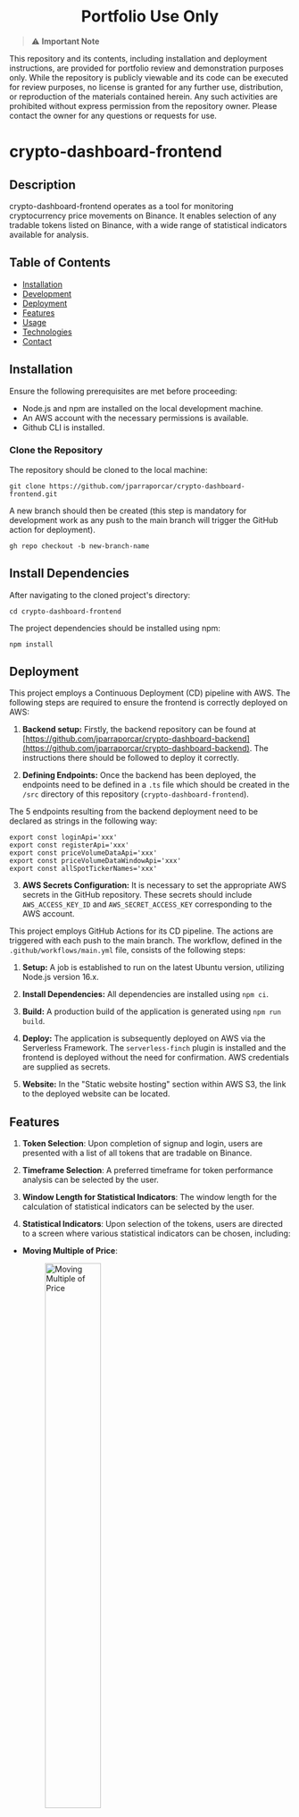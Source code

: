 <h1 align="center">Portfolio Use Only</h1>

> :warning: **Important Note**

This repository and its contents, including installation and deployment instructions, are provided for portfolio review and demonstration purposes only. While the repository is publicly viewable and its code can be executed for review purposes, no license is granted for any further use, distribution, or reproduction of the materials contained herein. Any such activities are prohibited without express permission from the repository owner. Please contact the owner for any questions or requests for use.

# crypto-dashboard-frontend

## Description

crypto-dashboard-frontend operates as a tool for monitoring cryptocurrency price movements on Binance. It enables selection of any tradable tokens listed on Binance, with a wide range of statistical indicators available for analysis.

## Table of Contents

- [Installation](#installation)
- [Development](#development)
- [Deployment](#deployment)
- [Features](#features)
- [Usage](#usage)
- [Technologies](#technologies)
- [Contact](#contact)

## Installation

Ensure the following prerequisites are met before proceeding:

- Node.js and npm are installed on the local development machine.
- An AWS account with the necessary permissions is available.
- Github CLI is installed.

### Clone the Repository

The repository should be cloned to the local machine:

```
git clone https://github.com/jparraporcar/crypto-dashboard-frontend.git
```

A new branch should then be created (this step is mandatory for development work as any push to the main branch will trigger the GitHub action for deployment).

```
gh repo checkout -b new-branch-name
```

## Install Dependencies

After navigating to the cloned project's directory:

```
cd crypto-dashboard-frontend
```

The project dependencies should be installed using npm:

```
npm install
```

## Deployment

This project employs a Continuous Deployment (CD) pipeline with AWS. The following steps are required to ensure the frontend is correctly deployed on AWS:

1. **Backend setup:** Firstly, the backend repository can be found at [https://github.com/jparraporcar/crypto-dashboard-backend](https://github.com/jparraporcar/crypto-dashboard-backend). The instructions there should be followed to deploy it correctly.

2. **Defining Endpoints:** Once the backend has been deployed, the endpoints need to be defined in a `.ts` file which should be created in the `/src` directory of this repository (`crypto-dashboard-frontend`).

The 5 endpoints resulting from the backend deployment need to be declared as strings in the following way:

```
export const loginApi='xxx'
export const registerApi='xxx'
export const priceVolumeDataApi='xxx'
export const priceVolumeDataWindowApi='xxx'
export const allSpotTickerNames='xxx'
```

3. **AWS Secrets Configuration:** It is necessary to set the appropriate AWS secrets in the GitHub repository. These secrets should include `AWS_ACCESS_KEY_ID` and `AWS_SECRET_ACCESS_KEY` corresponding to the AWS account.

This project employs GitHub Actions for its CD pipeline. The actions are triggered with each push to the main branch. The workflow, defined in the `.github/workflows/main.yml` file, consists of the following steps:

1. **Setup:** A job is established to run on the latest Ubuntu version, utilizing Node.js version 16.x.

2. **Install Dependencies:** All dependencies are installed using `npm ci`.

3. **Build:** A production build of the application is generated using `npm run build`.

4. **Deploy:** The application is subsequently deployed on AWS via the Serverless Framework. The `serverless-finch` plugin is installed and the frontend is deployed without the need for confirmation. AWS credentials are supplied as secrets.

5. **Website:** In the "Static website hosting" section within AWS S3, the link to the deployed website can be located.

## Features

1. **Token Selection**: Upon completion of signup and login, users are presented with a list of all tokens that are tradable on Binance.

2. **Timeframe Selection**: A preferred timeframe for token performance analysis can be selected by the user.

3. **Window Length for Statistical Indicators**: The window length for the calculation of statistical indicators can be selected by the user.

4. **Statistical Indicators**: Upon selection of the tokens, users are directed to a screen where various statistical indicators can be chosen, including:


- **Moving Multiple of Price**:
    <br />
    <figure>
        <img style="width:50%; height:auto;" src="./screenshots/moving-multiple-of-price.jpg" alt="Moving Multiple of Price">
    </figure>
    <br />
    <br />
    <figure>
        <img style="width:150%; height:auto;" src="./screenshots/moving-multiple-of-price-explanation.jpg" alt="Moving Multiple of price explanation">
    </figure> 
    <br />
    <br />
- **Moving Multiple of Volume**:
    <br />
    <figure>
        <img style="width:50%; height:auto;" src="./screenshots/moving-multiple-of-volume.jpg" alt="Moving Multiple of Volume">
    </figure>
    <br />
    <br />
    <figure>
        <img style="width:150%; height:auto;" src="./screenshots/moving-multiple-of-volume-explanation.jpg" alt="Moving Multiple of Volume explanation">
    </figure> 
    <br />
    <br />
- **Moving Average Multiple of Price**:
    <br />
    <figure>
        <img style="width:50%; height:auto;" src="./screenshots/moving-multiple-of-price-avg.jpg" alt="Moving Average Multiple of Price">
    </figure>
    <br />
    <br />
    <figure>
        <img style="width:150%; height:auto;" src="./screenshots/moving-multiple-of-price-avg-explanation.jpg" alt="Moving Average Multiple of Price explanation">
    </figure> 
    <br />
    <br />
- **Moving Average Multiple of Volume**:
    <br />
    <figure>
        <img style="width:50%; height:auto;" src="./screenshots/moving-multiple-of-volume-avg.jpg" alt="Moving Average Multiple of Volume">
    </figure>
    <br />
    <br />
    <figure>
        <img style="width:150%; height:auto;" src="./screenshots/moving-multiple-of-volume-avg-explanation.jpg" alt="Moving Average Multiple of Volume explanation">
    </figure> 
    <br />
    <br />
- **Moving Accumulated Rate of Change of Multiple Price**:
    <br />
    <figure>
        <img style="width:50%; height:auto;" src="./screenshots/moving-multiple-of-price-arc.jpg" alt="Moving Accumulated Rate of Change of Multiple Price">
    </figure>
    <figure>
        <img style="width:150%; height:auto;" src="./screenshots/moving-multiple-of-price-arc-explanation.jpg" alt="Accumulated Rate of Change of Multiple of Price explanation">
    </figure> 
    <br />
    <br />
- **Moving Accumulated Rate of Change of Multiple Volume**:
    <br />
    <figure>
        <img style="width:50%; height:auto;" src="./screenshots/moving-multiple-of-volume-arc.jpg" alt="Moving Accumulated Rate of Change of Multiple Volume">
    </figure>
    <br />
    <figure>
        <img style="width:150%; height:auto;" src="./screenshots/moving-multiple-of-volume-arc-explanation.jpg" alt="Moving Accumulated Rate of Change of Multiple Volume explanation">
    </figure> 
   <br />
   <br />

## Usage

   <br />
    <figure>
        <img style="width:125%; height:auto;" src="./screenshots/app-flow.jpg" alt="App flow">
    </figure> 
   <br />

### Technologies

The CryptoDash application leverages several libraries and frameworks to build an effective, dynamic, and interactive user interface. Below are the main technologies used:

- **ReactJS**: A JavaScript library for building user interfaces. React allows developers to create large web applications that can change data, without reloading the page.

- **Redux Toolkit**: The official, opinionated, batteries-included toolset for efficient Redux development. It is used for state management in the application.

- **TypeScript**: A strict syntactical superset of JavaScript, which adds static typing. This helps to write safer and more readable code, making it easier to maintain.

- **Emotion**: A powerful library for writing CSS in JavaScript. It helps to style components in a more modular and maintainable way.

- **Material UI**: A popular React UI framework with a set of React components that implement Google's Material Design.

- **Axios**: A promise-based HTTP client for the browser and Node.js. It simplifies the process of making asynchronous HTTP requests from the client to the server.

- **React Hook Form**: A performant, flexible and extensible forms library with easy-to-use validation.

- **React-Router-Dom**: A dynamic, client-side routing library for React, allowing the application to maintain the seamless user experience of a single page application.

- **React Three Fiber and Drei**: Libraries that bring React's component model to Three.js, a cross-browser JavaScript library used to create and display animated 3D computer graphics on a Web browser.

- **Chart.js and React-Chartjs-2**: Charting libraries that help in the visual representation of data in form of charts.

- **Mathjs**: An extensive math library for JavaScript and Node.js. It provides a flexible and user-friendly interface for all kinds of mathematical operations.

- **JWT Decode**: A library to decode JSON Web Tokens (JWT) in JavaScript.

- **Zod**: A TypeScript-first schema declaration and validation library.

- **Serverless and Serverless Finch**: Frameworks for building applications comprised of microservices that helps in deploying AWS lambda functions easily.

- **ESLint and Prettier**: Tools for identifying and reporting on patterns in JavaScript, enhancing code quality and formatting.

Remember to keep your dependencies up to date to have the latest features and security updates.

## Contact

If you want to contact me you can reach me at:

- **Name**: `Jordi Parra Porcar`
- **Email**: `jordiparraporcar@gmail.com`
- **LinkedIn**: [`Jordi Parra Porcar`](https://www.linkedin.com/in/jordiparraporcar/)
